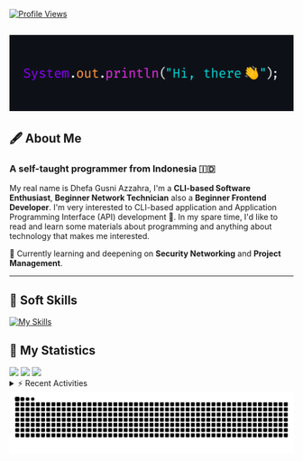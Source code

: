 <!-- Header Badges -->
[![Profile Views](https://komarev.com/ghpvc/?username=mitsuki31&color=blue&label=PROFILE+VIEWS)](https://github.com/mitsuki31)
<!--
[![Follow](https://img.shields.io/twitter/url?url=https%3A%2F%2Ftwitter.com%2Fryuumitsuki31)](https://twitter.com/ryuumitsuki31)
-->

<h2><img src="images/hi_there.png"/></h2>

## 🖋️ About Me
### A self-taught programmer from **Indonesia** 🇮🇩
My real name is Dhefa Gusni Azzahra, I'm a **CLI-based Software Enthusiast**,
**Beginner Network Technician** also a **Beginner Frontend Developer**. I'm very interested to CLI-based application and Application Programming Interface (API) development 🌲. In my spare time, I'd like to read and learn some materials about programming and anything about technology that makes me interested.

🌱 Currently learning and deepening on **Security Networking** and **Project Management**.

---

## 👾 Soft Skills

[![My Skills](https://skillicons.dev/icons?i=py,c,cpp,java,js,ts,css,sass,html,bash,arduino)](https://skillicons.dev)


## 🔭 My Statistics

<picture id="stats">
    <source 
            srcset="https://github-readme-stats.vercel.app/api?username=mitsuki31&show_icons=true&theme=tokyonight&include_all_commits=true&show_private=falsee&hide=stars"
            media="(prefers-color-scheme: dark)"
    />
    <source
            srcset="https://github-readme-stats.vercel.app/api?username=mitsuki31&show_icons=true&include_all_commits=true&show_private=false&hide=stars"
            media="(prefers-color-scheme: light), (prefers-color-scheme: no-preference)"
    />
    <img src="https://github-readme-stats.vercel.app/api?username=mitsuki31&show_icons=true&include_all_commits=true&show_private=false&hide=stars" />
</picture>

<picture id="top-langs">
    <source
            srcset="https://github-readme-stats.vercel.app/api/top-langs/?username=mitsuki31&layout=donut&theme=tokyonight&count_private=true&langs_count=10"
            media="(prefers-color-scheme: dark)"
    />
    <source
            srcset="https://github-readme-stats.vercel.app/api/top-langs/?username=mitsuki31&layout=donut&count_private=true&langs_count=10"
            media="(prefers-color-scheme: light), (prefers-color-scheme: no-preference)"
    />
    <img src="https://github-readme-stats.vercel.app/api/top-langs/?username=mitsuki31&layout=donut&langs_count=10&count_private=true" />
</picture>

<picture id="profile-summary">
    <source
            srcset="https://github-profile-summary-cards.vercel.app/api/cards/profile-details?username=mitsuki31&theme=tokyonight"
            media="(prefers-color-scheme: dark)"
    />
    <source
            srcset="https://github-profile-summary-cards.vercel.app/api/cards/profile-details?username=mitsuki31&theme=github"
            media="(prefers-color-scheme: light), (prefers-color-scheme: no-preference)"
    />
    <img src="https://github-profile-summary-cards.vercel.app/api/cards/profile-details?username=mitsuki31" />
</picture>

<br/>


<details>
<summary>⚡ Recent Activities</summary>

<!--START_SECTION:activity-->
1. 💪 Opened PR [#39](https://github.com/mitsuki31/ytmp3-js/pull/39) in [mitsuki31/ytmp3-js](https://github.com/mitsuki31/ytmp3-js)
2. 🎉 Merged PR [#36](https://github.com/mitsuki31/ytmp3-js/pull/36) in [mitsuki31/ytmp3-js](https://github.com/mitsuki31/ytmp3-js)
3. 💪 Opened PR [#36](https://github.com/mitsuki31/ytmp3-js/pull/36) in [mitsuki31/ytmp3-js](https://github.com/mitsuki31/ytmp3-js)
4. ❗ Opened issue [#1579](https://github.com/istanbuljs/nyc/issues/1579) in [istanbuljs/nyc](https://github.com/istanbuljs/nyc)
5. 🎉 Merged PR [#35](https://github.com/mitsuki31/ytmp3-js/pull/35) in [mitsuki31/ytmp3-js](https://github.com/mitsuki31/ytmp3-js)
6. 💪 Opened PR [#35](https://github.com/mitsuki31/ytmp3-js/pull/35) in [mitsuki31/ytmp3-js](https://github.com/mitsuki31/ytmp3-js)
7. 🎉 Merged PR [#34](https://github.com/mitsuki31/ytmp3-js/pull/34) in [mitsuki31/ytmp3-js](https://github.com/mitsuki31/ytmp3-js)
8. 💪 Opened PR [#34](https://github.com/mitsuki31/ytmp3-js/pull/34) in [mitsuki31/ytmp3-js](https://github.com/mitsuki31/ytmp3-js)
9. ❌ Closed PR [#33](https://github.com/mitsuki31/ytmp3-js/pull/33) in [mitsuki31/ytmp3-js](https://github.com/mitsuki31/ytmp3-js)
10. 💪 Opened PR [#33](https://github.com/mitsuki31/ytmp3-js/pull/33) in [mitsuki31/ytmp3-js](https://github.com/mitsuki31/ytmp3-js)
<!--END_SECTION:activity-->

</details>

<picture>
  <!-- For dark theme -->
  <source
    srcset="https://raw.githubusercontent.com/mitsuki31/mitsuki31/output/github-snake-dark.svg"
    media="(prefers-color-scheme: dark)"
  />
  <!-- For light theme -->
  <source
    srcset="https://raw.githubusercontent.com/mitsuki31/mitsuki31/output/github-snake.svg"
    media="(prefers-color-scheme: light)"
  />
  <!-- Default -->
  <img
    alt="GitHub Contribution Grid Snake"
    src="https://raw.githubusercontent.com/mitsuki31/mitsuki31/output/github-snake.svg"
  />
</picture>
